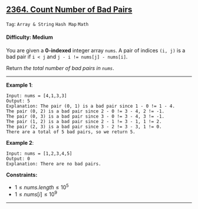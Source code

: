 ## [2364. Count Number of Bad Pairs](https://leetcode.com/problems/count-number-of-bad-pairs)

```Tag```: ```Array & String``` ```Hash Map``` ```Math```

#### Difficulty: Medium

You are given a __0-indexed__ integer array ```nums```. A pair of indices ```(i, j)``` is a bad pair if ```i < j``` and ```j - i != nums[j] - nums[i]```.

Return _the total number of bad pairs in ```nums```_.

---

__Example 1__:
```
Input: nums = [4,1,3,3]
Output: 5
Explanation: The pair (0, 1) is a bad pair since 1 - 0 != 1 - 4.
The pair (0, 2) is a bad pair since 2 - 0 != 3 - 4, 2 != -1.
The pair (0, 3) is a bad pair since 3 - 0 != 3 - 4, 3 != -1.
The pair (1, 2) is a bad pair since 2 - 1 != 3 - 1, 1 != 2.
The pair (2, 3) is a bad pair since 3 - 2 != 3 - 3, 1 != 0.
There are a total of 5 bad pairs, so we return 5.
```

__Example 2__:
```
Input: nums = [1,2,3,4,5]
Output: 0
Explanation: There are no bad pairs.
```

__Constraints:__

- $1 \le nums.length \le 10^5$
- $1 \le nums[i] \le 10^9$

---
